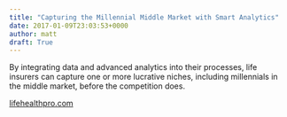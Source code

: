 ```yaml
---
title: "Capturing the Millennial Middle Market with Smart Analytics"
date: 2017-01-09T23:03:53+0000
author: matt
draft: True
---
```

By integrating data and advanced analytics into their processes, life insurers can capture one or more lucrative niches, including millennials in the middle market, before the competition does.

[ lifehealthpro.com ]( http://www.lifehealthpro.com/2016/12/16/capturing-the-millennial-middle-market-with-smart?page_all=1 )
